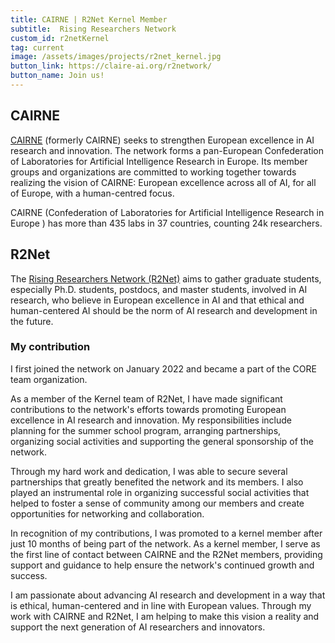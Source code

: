 ```yaml
---
title: CAIRNE | R2Net Kernel Member
subtitle:  Rising Researchers Network 
custom_id: r2netKernel
tag: current
image: /assets/images/projects/r2net_kernel.jpg
button_link: https://claire-ai.org/r2network/
button_name: Join us!
---
```


## CAIRNE

[CAIRNE](https://claire-ai.org/) (formerly CAIRNE)  seeks to strengthen European excellence in AI research and innovation. The network forms a pan-European Confederation of Laboratories for Artificial Intelligence Research in Europe. Its member groups and organizations are committed to working together towards realizing the vision of CAIRNE: European excellence across all of AI, for all of Europe, with a human-centred focus.

CAIRNE (Confederation of Laboratories for Artificial Intelligence Research in Europe ) has more than 435 labs in 37 countries, counting 24k researchers.

## R2Net

The [Rising Researchers Network (R2Net)](https://claire-ai.org/r2network/) aims to gather graduate students, especially Ph.D. students, postdocs, and master students, involved in AI research, who believe in European excellence in AI and that ethical and human-centered AI should be the norm of AI research and development in the future.

### My contribution

I first joined the network on January 2022 and became a part of the CORE team organization.

As a member of the Kernel team of R2Net, I have made significant contributions to the network's efforts towards promoting European excellence in AI research and innovation. My responsibilities include planning for the summer school program, arranging partnerships, organizing social activities and supporting the general sponsorship of the network.

Through my hard work and dedication, I was able to secure several partnerships that greatly benefited the network and its members. I also played an instrumental role in organizing successful social activities that helped to foster a sense of community among our members and create opportunities for networking and collaboration.

In recognition of my contributions, I was promoted to a kernel member after just 10 months of being part of the network. As a kernel member, I serve as the first line of contact between CAIRNE and the R2Net members, providing support and guidance to help ensure the network's continued growth and success.

I am passionate about advancing AI research and development in a way that is ethical, human-centered and in line with European values. Through my work with CAIRNE and R2Net, I am helping to make this vision a reality and support the next generation of AI researchers and innovators.
